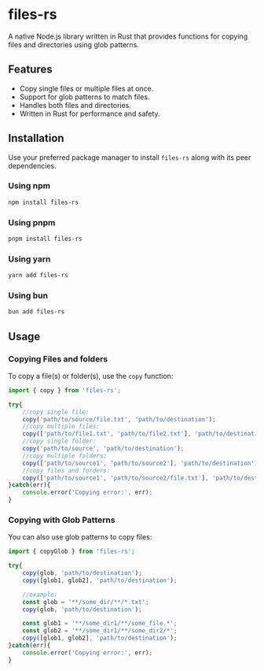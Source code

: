# files-rs

A native Node.js library written in Rust that provides functions for copying files and directories using glob patterns.

## Features

- Copy single files or multiple files at once.
- Support for glob patterns to match files.
- Handles both files and directories.
- Written in Rust for performance and safety.

## Installation

Use your preferred package manager to install `files-rs` along with its peer dependencies.

### Using npm

```bash
npm install files-rs
```

### Using pnpm

```bash
pnpm install files-rs
```

### Using yarn

```bash
yarn add files-rs
```

### Using bun

```bash
bun add files-rs
```

## Usage

### Copying Files and folders

To copy a file(s) or folder(s), use the `copy` function:

```javascript
import { copy } from 'files-rs';

try{
    //copy single file:
    copy('path/to/source/file.txt', 'path/to/destination');
    //copy multiple files:
    copy(['path/to/file1.txt', 'path/to/file2.txt'], 'path/to/destination');
    //copy single folder:
    copy('path/to/source', 'path/to/destination');
    //copy multiple folders:
    copy(['path/to/source1', 'path/to/source2'], 'path/to/destination');
    //copy files and forders:
    copy(['path/to/source1', 'path/to/source2/file.txt'], 'path/to/destination');
}catch(err){
    console.error('Copying error:', err);
}
```

### Copying with Glob Patterns

You can also use glob patterns to copy files:

```javascript
import { copyGlob } from 'files-rs';

try{
    copy(glob, 'path/to/destination');
    copy([glob1, glob2], 'path/to/destination');

    //example:
    const glob = '**/some_dir/**/*.txt';
    copy(glob, 'path/to/destination');

    const glob1 = '**/some_dir1/**/some_file.*';
    const glob2 = '**/some_dir1/**/some_dir2/*';
    copy([glob1, glob2], 'path/to/destination');
}catch(err){
    console.error('Copying error:', err);
}
```
